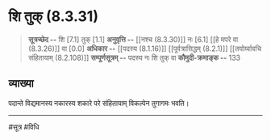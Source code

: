 # शि तुक् (8.3.31)
> **सूत्रच्छेद --** शि [7.1] तुक् [1.1]
> **अनुवृत्ति --** [[नश्च (8.3.30)]] नः [6.1] [[हे मपरे वा (8.3.26)]] वा [0.0]
> **अधिकार --** [[पदस्य (8.1.16)]] [[पूर्वत्रासिद्धम् (8.2.1)]] [[तयोर्य्वावचि संहितायाम्  (8.2.108)]]
> **सम्पूर्णसूत्रम् --** पदस्य नः शि तुक् वा
> **कौमुदी-क्रमाङ्क --** 133

## व्याख्या

पदान्ते विद्यमानस्य नकारस्य शकारे परे संहितायाम् विकल्पेन तुगागमः भवति।

---
#सूत्र #विधि 